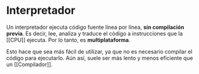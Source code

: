 # Interpretador
Un interpretador ejecuta código fuente línea por línea, **sin compilación previa**. Es decir, lee, analiza y traduce el código a instrucciones que la [[CPU]] ejecuta. Por lo tanto, es **multiplataforma**.

Esto hace que sea más fácil de utilizar, ya que no es necesario compilar el código para ejecutarlo. Aún así, suele ser más lento y menos eficiente que un [[Compilador]].
